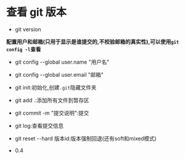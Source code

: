 # 查看 git 版本

- git version

**配置用户和邮箱(只用于显示是谁提交的,不校验邮箱的真实性),可以使用`git config -l`查看**

- git config --global user.name "用户名"
- git config --global user.email "邮箱"

- git init:初始化,创建`.git`隐藏文件夹
- git add .:添加所有文件到暂存区
- git commit -m "提交说明":提交
- git log:查看提交信息
- git reset --hard 版本id:版本强制回退(还有soft和mixed模式)
- 0.4
